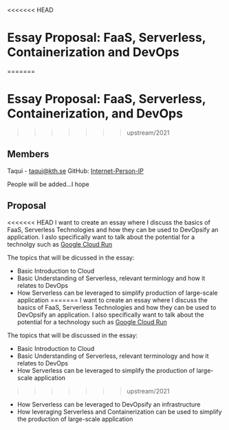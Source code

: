<<<<<<< HEAD
# Essay Proposal: FaaS, Serverless, Containerization and DevOps
=======
# Essay Proposal: FaaS, Serverless, Containerization, and DevOps
>>>>>>> upstream/2021

## Members

Taqui - taqui@kth.se
GitHub: [Internet-Person-IP](https://github.com/Internet-Person-IP)

People will be added...I hope
## Proposal

<<<<<<< HEAD
I want to create an essay where I discuss the basics of FaaS, Serverless Technologies and how they can be used to DevOpsify an application. I aslo specifically want to talk about the potential for a technolgy such as [Google Cloud Run](https://cloud.google.com/run)

The topics that will be dicussed in the essay:

- Basic Introduction to Cloud
- Basic Understanding of Serverless, relevant terminlogy and how it relates to DevOps
- How Serverless can be leveraged to simplify production of large-scale application
=======
I want to create an essay where I discuss the basics of FaaS, Serverless Technologies and how they can be used to DevOpsify an application. I also specifically want to talk about the potential for a technology such as [Google Cloud Run](https://cloud.google.com/run)

The topics that will be discussed in the essay:

- Basic Introduction to Cloud
- Basic Understanding of Serverless, relevant terminology and how it relates to DevOps
- How Serverless can be leveraged to simplify the production of large-scale application
>>>>>>> upstream/2021
- How Serverless can be leveraged to DevOpsify an infrastructure
- How leveraging Serverless and Containerization can be used to simplify the production of large-scale application
 


